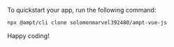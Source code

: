 To quickstart your app, run the following command: 

```bash
npx @ampt/cli clone solomonmarvel392480/ampt-vue-js
```

Happy coding!